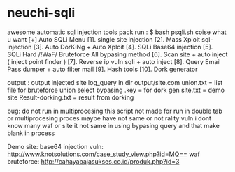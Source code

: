 # neuchi-sqli
awesome automatic sql injection tools pack
run :
$ bash psqli.sh
coise what u want
[+] Auto SQLi Menu
[1]. single site injection
[2]. Mass Xploit sql-injection
[3]. Auto DorKiNg + Auto Xploit
[4]. SQLi Base64 injection
[5]. SQLi Hard /!WaF/ Bruteforce All bypasing method
[6]. Scan site + auto inject ( inject point finder )
[7]. Reverse ip vuln sqli + auto inject
[8]. Query Email Pass dumper + auto filter mail
[9]. Hash tools
[10]. Dork generator

output :
output injected site log_query in dir output/site.com
union.txt = list file for bruteforce union select bypasing
.key = for dork gen
site.txt = demo site
Result-dorking.txt = result from dorking

bug:
do not run in multiprocesing this script not made for run in double tab or multiprocesing proces
maybe have not same or not rality vuln
i dont know many waf or site it not same in using bypasing query and that make blank in process

Demo site:
base64 injection vuln: http://www.knotsolutions.com/case_study_view.php?id=MQ==
waf bruteforce: http://cahayabajasukses.co.id/produk.php?id=3
